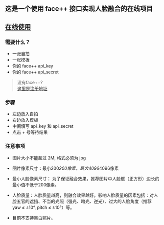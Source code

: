 ## 这是一个使用 face++ 接口实现人脸融合的在线项目

[在线使用](https://giorgiopeng.space/MergeFace/)
---

### 需要什么？

- 一张自拍
- 一张模板
- 你的 face++ api_key
- 你的 face++ api_secret  

> 没有face++?  
> [这里是注册地址](https://console.faceplusplus.com.cn/register)

### 步骤

- 左边放入自拍
- 右边放入模板
- 中间填写 api_key 和 api_secret
- 点击 + 号等待结果

### 注意事项

- 图片大小不能超过 2M, 格式必须为 jpg

- 图片像素尺寸：最小200*200像素，最大4096*4096像素 

- 最小人脸像素尺寸： 为了保证融合效果，推荐图片中人脸框（正方形）边长的最小值不低于200像素。

- 人脸质量：人脸质量越高，则融合效果越好。影响人脸质量的因素包括：对人脸五官的遮挡、不当的光照（强光、暗光、逆光）、过大的人脸角度（推荐 yaw ≤ ±10°, pitch ≤ ±10°）等。

- 目前不支持黑白照片。
